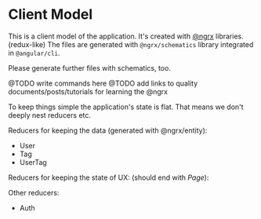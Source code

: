 # Client Model

This is a client model of the application. It's created with [@ngrx](https://github.com/ngrx/platform) libraries. (redux-like)
The files are generated with `@ngrx/schematics` library integrated in `@angular/cli`.

Please generate further files with schematics, too.

@TODO write commands here
@TODO add links to quality documents/posts/tutorials for learning the @ngrx

To keep things simple the application's state is flat. That means we don't deeply nest reducers etc.

Reducers for keeping the data (generated with @ngrx/entity):
- User
- Tag
- UserTag

Reducers for keeping the state of UX: (should end with _Page_):


Other reducers:
- Auth
